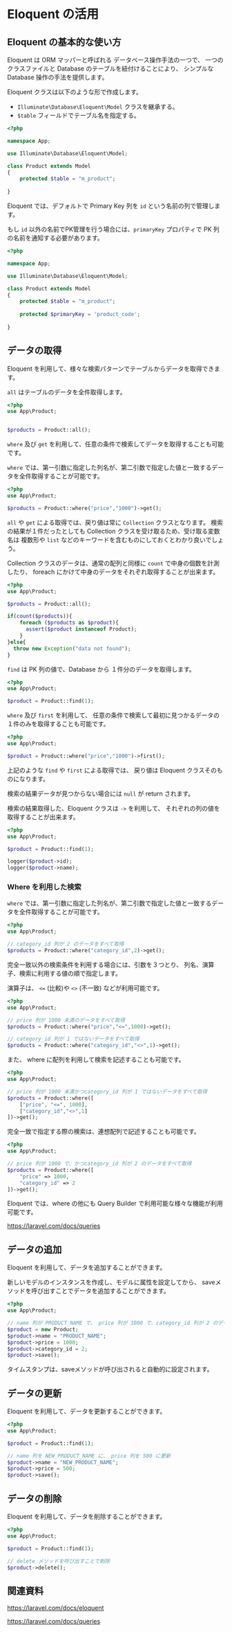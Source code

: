 # Eloquent の活用

## Eloquent の基本的な使い方

Eloquent は ORM マッパーと呼ばれる データベース操作手法の一つで、
一つのクラスファイルと Database のテーブルを紐付けることにより、
シンプルな Database 操作の手法を提供します。

Eloquent クラスは以下のような形で作成します。

- `Illuminate\Database\Eloquent\Model` クラスを継承する。
- `$table` フィールドでテーブル名を指定する。

```php
<?php

namespace App;

use Illuminate\Database\Eloquent\Model;

class Product extends Model
{
    protected $table = "m_product";
    
}
```

Eloquent では、デフォルトで Primary Key 列を `id` という名前の列で管理します。

もし `id` 以外の名前でPK管理を行う場合には、`primaryKey` プロパティで PK 列の名前を通知する必要があります。

```php
<?php

namespace App;

use Illuminate\Database\Eloquent\Model;

class Product extends Model
{
    protected $table = "m_product";
    
    protected $primaryKey = 'product_code';
    
}
```

## データの取得

Eloquent を利用して、様々な検索パターンでテーブルからデータを取得できます。

`all` はテーブルのデータを全件取得します。

```php
<?php
use App\Product;


$products = Product::all();
```

`where` 及び `get` を利用して、任意の条件で検索してデータを取得することも可能です。

`where` では、第一引数に指定した列名が、第二引数で指定した値と一致するデータを全件取得することが可能です。

```php
<?php
use App\Product;

$products = Product::where("price","1000")->get();
```

`all` や `get` による取得では、戻り値は常に `Collection` クラスとなります。
検索の結果が１件だったとしても Collection クラスを受け取るため、受け取る変数名は
複数形や `list` などのキーワードを含むものにしておくとわかり良いでしょう。

Collection クラスのデータは、通常の配列と同様に `count` で中身の個数を計測したり、
foreach にかけて中身のデータをそれぞれ取得することが出来ます。

```php
<?php
use App\Product;

$products = Product::all();

if(count($products)){
    foreach ($products as $product){
      assert($product instanceof Product);
    }
}else{
  throw new Exception("data not found");
}
```

`find` は PK 列の値で、Database から １件分のデータを取得します。

```php
<?php
use App\Product;

$product = Product::find(1);
```

`where` 及び `first` を利用して、
任意の条件で検索して最初に見つかるデータの１件のみを取得することも可能です。

```php
<?php
use App\Product;

$product = Product::where("price","1000")->first();
```

上記のような `find` や `first` による取得では、
戻り値は Eloquent クラスそのものになります。

検索の結果データが見つからない場合には `null` が return されます。

検索の結果取得した、Eloquent クラスは `->` を利用して、
それぞれの列の値を取得することが出来ます。

```php
<?php
use App\Product;

$product = Product::find(1);

logger($product->id);
logger($product->name);
```

### Where を利用した検索

`where` では、第一引数に指定した列名が、第二引数で指定した値と一致するデータを全件取得することが可能です。

```php
<?php
use App\Product;

// category_id 列が 2 のデータをすべて取得
$products = Product::where("category_id",2)->get();
```

完全一致以外の検索条件を利用する場合には、引数を３つとり、
列名、演算子、検索に利用する値の順で指定します。

演算子は、 `<=` (比較)や `<>` (不一致) などが利用可能です。 

```php
<?php
use App\Product;

// price 列が 1000 未満のデータをすべて取得
$products = Product::where("price","<=",1000)->get();

// category_id 列が 1 ではないデータをすべて取得
$products = Product::where("category_id","<>",1)->get();
```

また、 where に配列を利用して検索を記述することも可能です。

```php
<?php
use App\Product;

// price 列が 1000 未満かつcategory_id 列が 1 ではないデータをすべて取得
$products = Product::where([
    ["price", "<=", 1000],
    ["category_id","<>",1]
])->get();
```

完全一致で指定する際の検索は、連想配列で記述することも可能です。

```php
<?php
use App\Product;

// price 列が 1000 で、かつcategory_id 列が 2 のデータをすべて取得
$products = Product::where([
    "price" => 1000,
    "category_id" => 2
])->get();
```

Eloquent では、where の他にも Query Builder で利用可能な様々な機能が利用可能です。

https://laravel.com/docs/queries

## データの追加

<!-- TODO Eloquentの使い方 -->
Eloquent を利用して、データを追加することができます。

新しいモデルのインスタンスを作成し、モデルに属性を設定してから、
saveメソッドを呼び出すことでデータを追加することができます。

```php
<?php
use App\Product;

// name 列が PRODUCT_NAME で、 price 列が 1000 で、category_id 列が 2 のデータを追加
$product = new Product;
$product->name = "PRODUCT_NAME";
$product->price = 1000;
$product->category_id = 2;
$product->save();
```

タイムスタンプは、saveメソッドが呼び出されると自動的に設定されます。

<!-- BODY #16 ドキュメント見て不足する部分を追記 -->

## データの更新

<!-- TODO Eloquentの使い方 -->
Eloquent を利用して、データを更新することができます。

```php
<?php
use App\Product;

$product = Product::find(1);

// name 列を NEW_PRODUCT_NAME に、 price 列を 500 に更新
$product->name = "NEW_PRODUCT_NAME";
$product->price = 500;
$product->save();
```

<!-- BODY #16 ドキュメント見て不足する部分を追記 -->

## データの削除

<!-- TODO Eloquentの使い方 -->
Eloquent を利用して、データを削除することができます。

```php
<?php
use App\Product;

$product = Product::find(1);

// delete メソッドを呼び出すことで削除
$product->delete();
```

<!-- BODY #16 ドキュメント見て不足する部分を追記 -->

## 関連資料

https://laravel.com/docs/eloquent

https://laravel.com/docs/queries
